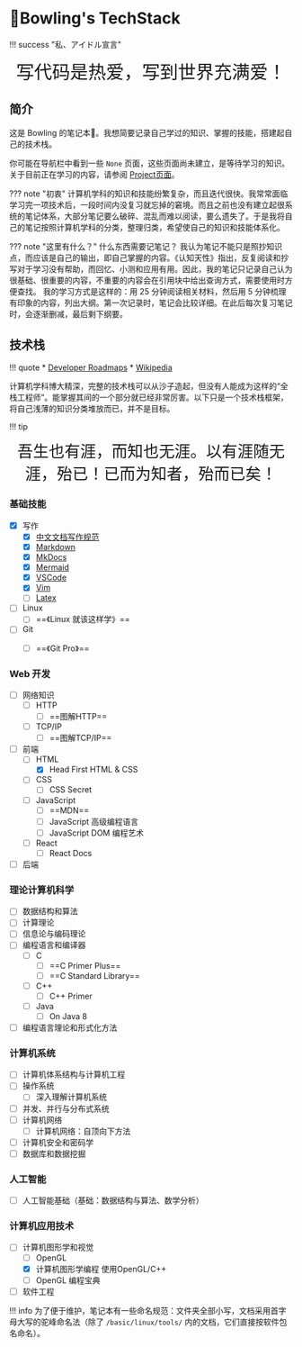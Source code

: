 # 🎳Bowling's TechStack

!!! success "私、アイドル宣言"
    <div align="center" style="font-size:32px;font-family:'FZXS12';">
        写代码是热爱，写到世界充满爱！
    </div>

## 简介

这是 Bowling 的笔记本📓。我想简要记录自己学过的知识、掌握的技能，搭建起自己的技术栈。

你可能在导航栏中看到一些 `None` 页面，这些页面尚未建立，是等待学习的知识。关于目前正在学习的内容，请参阅 [Project页面](Project.md)。

??? note "初衷"
    计算机学科的知识和技能纷繁复杂，而且迭代很快。我常常面临学习完一项技术后，一段时间内没复习就忘掉的窘境。而且之前也没有建立起很系统的笔记体系，大部分笔记要么破碎、混乱而难以阅读，要么遗失了。于是我将自己的笔记按照计算机学科的分类，整理归类，希望使自己的知识和技能体系化。

??? note "这里有什么？"
    什么东西需要记笔记？
    我认为笔记不能只是照抄知识点，而应该是自己的输出，即自己掌握的内容。《认知天性》指出，反复阅读和抄写对于学习没有帮助，而回忆、小测和应用有用。因此，我的笔记只记录自己认为很基础、很重要的内容，不重要的内容会在引用块中给出查询方式，需要使用时方便查找。
    我的学习方式是这样的：用 25 分钟阅读相关材料，然后用 5 分钟梳理有印象的内容，列出大纲。第一次记录时，笔记会比较详细。在此后每次复习笔记时，会逐渐删减，最后剩下纲要。

## 技术栈

!!! quote
    * [Developer Roadmaps](https://roadmap.sh/)
    * [Wikipedia](https://en.wikipedia.org/wiki/Computer_science)

计算机学科博大精深，完整的技术栈可以从沙子造起，但没有人能成为这样的“全栈工程师”。能掌握其间的一个部分就已经非常厉害。以下只是一个技术栈框架，将自己浅薄的知识分类堆放而已，并不是目标。

!!! tip
    <div align="center" style="font-size:28px;font-family:'Zhi Mang Xing';" >
    吾生也有涯，而知也无涯。以有涯随无涯，殆已！已而为知者，殆而已矣！
    </div>

### 基础技能

* [x] 写作
    * [x] [中文文档写作规范](basic/writing/Copywriting.md)
    * [x] [Markdown](basic/writing/Markdown.md)
    * [x] [MkDocs](basic/writing/Markdown.md#MkDocs)
    * [x] [Mermaid](basic/writing/Markdown.md#Mermaid)
    * [x] [VSCode](basic/writing/VSCode.md)
    * [x] [Vim](basic/writing/Vim.md)
    * [ ] [Latex](basic/writing/Latex.md)
* [ ] Linux
    * [ ] ==《Linux 就该这样学》==
* [ ] Git
    * [ ] ==《Git Pro》==


### Web 开发

* [ ] 网络知识
    * [ ] HTTP
      * [ ] ==图解HTTP==
    * [ ] TCP/IP
      * [ ] ==图解TCP/IP==

* [ ] 前端
    * [ ] HTML
        * [x] Head First HTML & CSS
    * [ ] CSS
        * [ ] CSS Secret
    * [ ] JavaScript
        * [ ] ==MDN==
        * [ ] JavaScript 高级编程语言
        * [ ] JavaScript DOM 编程艺术
    * [ ] React
        * [ ] React Docs
* [ ] 后端

### 理论计算机科学

* [ ] 数据结构和算法
* [ ] 计算理论
* [ ] 信息论与编码理论
* [ ] 编程语言和编译器
    * [ ] C
        * [ ] ==C Primer Plus==
        * [ ] ==C Standard Library==
    * [ ] C++
        * [ ] C++ Primer
    * [ ] Java
        * [ ] On Java 8
* [ ] 编程语言理论和形式化方法

### 计算机系统

* [ ] 计算机体系结构与计算机工程
* [ ] 操作系统
    * [ ] 深入理解计算机系统
* [ ] 并发、并行与分布式系统
* [ ] 计算机网络
    * [ ] 计算机网络：自顶向下方法
* [ ] 计算机安全和密码学
* [ ] 数据库和数据挖掘

### 人工智能

* [ ] 人工智能基础（基础：数据结构与算法、数学分析）

### 计算机应用技术

* [ ] 计算机图形学和视觉
    * [ ] OpenGL
    * [x] 计算机图形学编程 使用OpenGL/C++
    * [ ] OpenGL 编程宝典
* [ ] 软件工程

!!! info
    为了便于维护，笔记本有一些命名规范：文件夹全部小写，文档采用首字母大写的驼峰命名法（除了 `/basic/linux/tools/` 内的文档，它们直接按软件包名命名）。